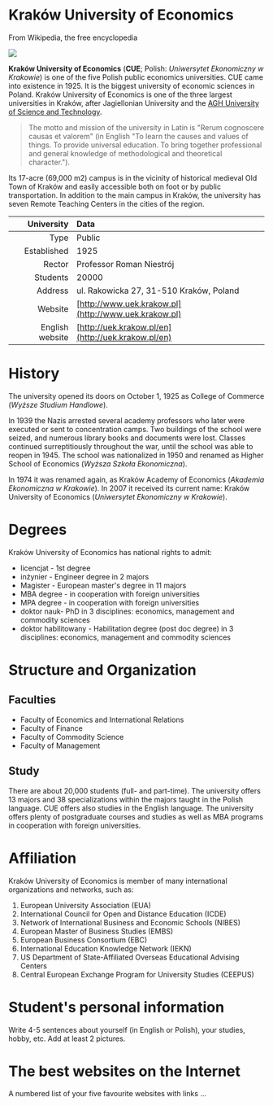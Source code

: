 # Kraków University of Economics

From Wikipedia, the free encyclopedia

![](https://upload.wikimedia.org/wikipedia/en/4/49/Logo_ue_krakow.jpg)

**Kraków University of Economics** (**CUE**; Polish: _Uniwersytet Ekonomiczny w Krakowie_) is one of the five Polish public economics universities. CUE came into existence in 1925. It is the biggest university of economic sciences in Poland. Kraków University of Economics is one of the three largest universities in Kraków, after Jagiellonian University and the [AGH University of Science and Technology](https://en.wikipedia.org/wiki/AGH_University_of_Science_and_Technology).

>The motto and mission of the university in Latin is "Rerum cognoscere causas et valorem" (in English "To learn the causes and values of things. To provide universal education. To bring together professional and general knowledge of methodological and theoretical character.").

Its 17-acre (69,000 m2) campus is in the vicinity of historical medieval Old Town of Kraków and easily accessible both on foot or by public transportation. In addition to the main campus in Kraków, the university has seven Remote Teaching Centers in the cities of the region.

|University|Data|
|---:|:---|
|Type|Public|
|Established|1925|
|Rector|Professor Roman Niestrój|
|Students|20000|
|Address|ul. Rakowicka 27, 31-510 Kraków, Poland|
|Website|[http://www.uek.krakow.pl](http://www.uek.krakow.pl)
|English website|[http://uek.krakow.pl/en](http://uek.krakow.pl/en)

# History

The university opened its doors on October 1, 1925 as College of Commerce (_Wyższe Studium Handlowe_).

In 1939 the Nazis arrested several academy professors who later were executed or sent to concentration camps. Two buildings of the school were seized, and numerous library books and documents were lost. Classes continued surreptitiously throughout the war, until the school was able to reopen in 1945. The school was nationalized in 1950 and renamed as Higher School of Economics (_Wyższa Szkoła Ekonomiczna_).

In 1974 it was renamed again, as Kraków Academy of Economics (_Akademia Ekonomiczna w Krakowie_). In 2007 it received its current name: Kraków University of Economics (_Uniwersytet Ekonomiczny w Krakowie_).

# Degrees

Kraków University of Economics has national rights to admit:

* licencjat - 1st degree
* inżynier - Engineer degree in 2 majors
* Magister - European master's degree in 11 majors
* MBA degree - in cooperation with foreign universities
* MPA degree - in cooperation with foreign universities
* doktor nauk- PhD in 3 disciplines: economics, management and commodity sciences
* doktor habilitowany - Habilitation degree (post doc degree) in 3 disciplines: economics, management and commodity sciences

# Structure and Organization

## Faculties

* Faculty of Economics and International Relations
* Faculty of Finance
* Faculty of Commodity Science
* Faculty of Management

## Study

There are about 20,000 students (full- and part-time). The university offers 13 majors and 38 specializations within the majors taught in the Polish language. CUE offers also studies in the English language. The university offers plenty of postgraduate courses and studies as well as MBA programs in cooperation with foreign universities.

# Affiliation

Kraków University of Economics is member of many international organizations and networks, such as:

1. European University Association (EUA)
2. International Council for Open and Distance Education (ICDE)
3. Network of International Business and Economic Schools (NIBES)
4. European Master of Business Studies (EMBS)
5. European Business Consortium (EBC)
6. International Education Knowledge Network (IEKN)
7. US Department of State-Affiliated Overseas Educational Advising Centers
8. Central European Exchange Program for University Studies (CEEPUS)

# Student's personal information

Write 4-5 sentences about yourself (in English or Polish), your studies, hobby, etc. Add at least 2 pictures.

# The best websites on the Internet

A numbered list of your five favourite websites with links ...